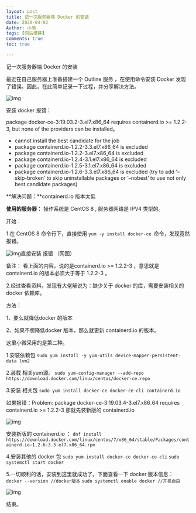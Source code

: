 ```yaml
---
layout: post
title: 记一次服务器端 Docker 的安装
date: 2020-04-02
Author: 小萌 
tags: [网站搭建]
comments: true
toc: true

---
```






记一次服务器端 Docker 的安装

最近在自己服务器上准备搭建一个 Outline 服务 ，在使用命令安装 Docker 发现了错误。因此，在此简单记录一下过程，并分享解决方法。

![img](https://blaclacloud.coding.net/p/tcshare/d/tcsharea/git/raw/master/image/images/31.jpg)

安装 docker 报错：

package docker-ce-3:19.03.2-3.el7.x86_64 requires containerd.io >= 1.2.2-3, but none of the providers can be installed。

- cannot install the best candidate for the job
- package containerd.io-1.2.2-3.3.el7.x86_64 is excluded
- package containerd.io-1.2.2-3.el7.x86_64 is excluded
- package containerd.io-1.2.4-3.1.el7.x86_64 is excluded
- package containerd.io-1.2.5-3.1.el7.x86_64 is excluded
- package containerd.io-1.2.6-3.3.el7.x86_64 is excluded
  (try to add ‘–skip-broken’ to skip uninstallable packages or ‘–nobest’ to use not only best candidate packages)



**解决问题：**containerd.io 版本太低

**使用的服务器：**
操作系统是 CentOS 8 ,
服务器网络是 IPV4 类型的。

开始：

1.在 CentOS 8 命令行下，直接使用 `yum -y install docker-ce `命令，发现竟然报错。

![img](https://www.linuxidc.com/upload/2019_10/191008200127051.png)直接安装 报错 （网图）

备注： 看上面的内容，说的是containerd.io >= 1.2.2-3 ，意思就是 containerd.io 的版本必须大于等于 1.2.2-3 。

2.经过查看资料，发现有大佬解说为：缺少关于 docker 的库，需要安装相关的 docker 依赖库。

方法：

1、要么就降低docker 的版本

2、如果不想降低docker 版本，那么就更新 containerd.io 的版本。

这里小微采用的是第二种。

1.安装依赖包
`sudo yum install -y yum-utils device-mapper-persistent-data lvm2`

2.装载 相关yum源。
`sudo yum-config-manager --add-repo https://download.docker.com/linux/centos/docker-ce.repo`

3.安装 相关包
`sudo yum install docker-ce docker-ce-cli containerd.io`

如果报错：Problem: package docker-ce-3:19.03.4-3.el7.x86_64 requires containerd.io >= 1.2.2-3 那就先装新版的 containerd.io

![img](https://img2018.cnblogs.com/blog/423379/201910/423379-20191025050511252-1242812940.png)

安装新版的 containerd.io ：
`dnf install https://download.docker.com/linux/centos/7/x86_64/stable/Packages/containerd.io-1.2.6-3.3.el7.x86_64.rpm`

4.安装其他的 docker 包
`sudo yum install docker-ce docker-ce-cli`
`sudo systemctl start docker`

5.一切顺利的话，安装到这里就成功了。下面查看一下 docker 版本信息：
`docker --version //docker版本`
`sudo systemctl enable docker //开机自启`

![img](https://blaclacloud.coding.net/p/tcshare/d/tcsharea/git/raw/master/image/images/28.jpg)

结束。
